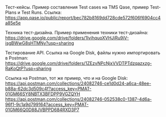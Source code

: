 Тест-кейсы.
Пример составления Test cases на TMS Qase, пример Test-Plans и Test Runs.
Ссылка: https://app.qase.io/public/report/bec782b8169dd728cde572f606f6904cc4a85e5e

Техника тест-дизайна.
Пример применения техники тест-дизайна: https://drive.google.com/drive/folders/1IvihquoXVHJiRu9iV-isgBWwG8sHTMNy?usp=sharing

Тестирование API.
Ссылка на Google Disk, файлы нужно импортировать в Postman:
https://drive.google.com/drive/folders/1ZEzvNPcNjxVVDTPTdzqazxzg-RaKoQtP?usp=sharing

Ссылка на Postman, тот же пример, что и на Google Disk:
https://api.postman.com/collections/24082746-ce1d0d24-a6ca-48ee-b88a-62dc3d509c4f?access_key=PMAT-01GM66SY8NBTX3BFDPP9VGZQYH
https://api.postman.com/collections/24082746-052538c0-1387-4d6a-96f1-9c1a9d799164?access_key=PMAT-01GM66Q0D88JVBPPD684RXD3P7
